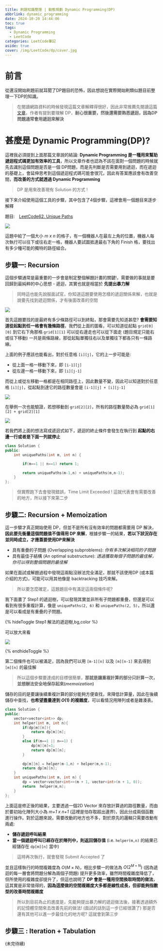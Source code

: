 ```yaml
---
title: 刷題知識整理 | 動態規劃 Dynamic Programming(DP)  
abbrlink: dynamic_programming
date: 2024-10-20 14:44:06
toc: true
tags:
  - Dynamic Programming
  - LeetCode
categories: LeetCode筆記
aside: true
cover: /img/LeetCode/dp/cover.jpg
---
```



# 前言

從還沒開始刷題前就耳聞了DP題目的恐怖，因此想說在實際開始刷類似題目前整理一下DP的知識。

> 在閱讀網路資料的時候發現這篇文章解釋得很好，因此非常推薦先閱讀這篇 [文章](https://medium.com/@al.eks/the-ultimate-guide-to-dynamic-programming-65865ef7ec5b)，作者有提到要理解 DP，**耐心很重要，然後還需要熟悉遞迴，因為DP問題通常會用遞迴來解決**

# 甚麼是 Dynamic Programming(DP)?

這裡我必須提到上面那篇文章說的結論: **Dynamic Programming 是一種用來幫助遞迴程式碼更加有效率的工具**，所以文章作者也認為不該在面對一個問題的時候就先去識別這個問題是否是一個 DP問題，而是先判斷是否需要用到遞迴，而在遞迴的基礎上，會延伸思考到這個遞迴程式碼可能會很冗，因此有答案應該會有改善空間，**而改善的方式就透過 Dynamic Programming**

> DP 是用來改善現有 Solution 的方式 !

接下來介紹使用這個工具的步驟，其中包含了4個步驟，這裡會用一個題目來逐步解釋

題目:　[LeetCode62. Unique Paths](https://leetcode.com/problems/unique-paths/description/)

![](/img/LeetCode/dp/robot_maze.png)

這題中給了一個大小 *m x n* 的格子，有一個機器人在最左上角的位置，機器人每次執行可以往下或往右走一格，機器人要試圖抵達最右下角的 Finish 格，要找出有多少種可能的獨特的路徑組合。

## 步驟一: Recursion

這個步驟通常是最重要的一步會是制定整個解題計畫的關鍵!，需要做的事就是要回歸到最純粹的中心思想 - 遞迴，其實也就是相當於 **先提出暴力解**

> 同時這也能先說服面試官，你知道這題要使用怎樣的遞迴關係來解，也就是說要先找到遞迴關係，才有後面改善的空間


![](/img/LeetCode/dp/unipath.png)

首先這題要找的是最終有多少條路徑可以到終點，那會需要先知道甚麼? **會需要知道從起點到任一格會有幾條路徑**，我們從上面的圖看，可以知道從起點 `grid[0][0]` 到它右下角那格 `grid[1][1]` 可以從右邊走也可以從下面走 (題目規定只能右或往下移動) 一共是兩條路線，那從起點單獨往右以及單獨往下都各只有一條路線。

上面的例子應該也能看出，對於任意格 `[i][j]`，它的上一步可能是:
- 從上面一格一移動下來，即 `[i-1][j]`
- 從左邊一格一移動下來，即 `[i][j-1]`

而從上或從左移動一格都是在相同路徑上，因此數量不變，因此可以知道對於任意格 `[i][j]`，從起點到達它的路徑數量會是 `[i-1][j] + [i][j-1]`

![](/img/LeetCode/dp/unipath2.png)

在舉例一次也能驗證，若想移動到 `grid[2][2]`，所有的路徑數量勢必為 `grid[1][2] + grid[2][1]`

![](/img/LeetCode/dp/unipath3.png)

若我們將上面的想法寫成遞迴式如下，遞迴的終止條件會發生在執行到 **起點的右邊一行或者是下面一列就停止** 

```cpp
class Solution {
public:
    int uniquePaths(int m, int n) {

        if(m==1 || n==1) return 1;
        
        return uniquePaths(m-1,n) + uniquePaths(m,n-1);
    }
};
```


> 但實際跑下去會發現錯誤，Time Limit Exceeded ! 這就代表會有需要改善的地方，所以接下來第二步

## 步驟二: Recursion + Memoization

這一步驟才真正開始使用 DP，但並不是所有沒有效率的問題都需要用 DP 解決，**因此要先衡量這個問題值不值得用 DP 來解**，根據步驟一的結果，**若以下狀況存在並同時成立，才應蓋要使用DP來解決**

- 具有重疊的子問題 (Overlapping subproblems):  *你有多次解決相同的子問題* 
- 具有最佳子結構 (An optimal substructure): *透過獲取每個子問題的最佳解，你可以得到整個問題的最佳解*

如果在面試或解題過程中發現這兩點沒辦法完全滿足，那就不該使用DP (或本篇介紹的方式)，可能可以用其他像是 backtracking 技巧來解。

> 所以要怎麼確定，這題題目中有滿足這兩個條件呢?

我下面畫了 Step1 的遞迴樹，可以發現其實並非所有子問題都重疊，但還是可以看到有很多重複計算，像是 `uniquePaths(2, 6)` 和 `uniquePaths(2, 5)`，所以還是可以看成是有重疊的子問題。

{% hideToggle Step1 解法的遞迴樹,bg,color %}

可以放大來看

![](/img/LeetCode/dp/unipath4.png)

{% endhideToggle %}

第二個條件也可以被滿足，因為我們可以用 `[m-1][n]` 以及 `[m][n-1]` 來去得到 `[m][n]` 的最佳解

> 所以這個步驟要達成的目標很簡單，**那就是讓重複計算的部分只計算一次，並想辦法安全地保存起來(*memoization*)**

儲存的目的是要讓後續重複計算的部分能夠方便查找，來降低計算量，因此在後續儲存中查找，**也希望盡量達到 $O(1)$ 的複雜度**，可以看情況用陣列或者是雜湊表。


```cpp
class Solution {
public:
    vector<vector<int>> dp;
    int helper(int m, int n){
        if(dp[m][n]){
            return dp[m][n];
        }
        else if(m==1 || n==1) {
            dp[m][n]=1;
            return dp[m][n];
        }
        
        dp[m][n] = helper(m-1,n) + helper(m,n-1);
        return dp[m][n];
    }
    int uniquePaths(int m, int n) {
        dp = vector<vector<int>>(m + 1, vector<int>(n + 1, 0));
        return  helper(m,n);
    }
};
```

上面這是修正後的結果，主要透過一個2D Vector 來存放計算過的路徑數量，而由於要初始化陣列大小為 *m+1 x n+1* (這裡是怕存取超出邊界)，因此分成兩個函數進行操作。對於這題來說，需要改動的地方也不多，對於原先的邏輯只需要改動有兩處:

- **儲存遞迴呼叫結果**
- **當一個遞迴呼叫已經存在於陣列中，則返回儲存值** (i.e. `helper(m,n)` 的結果已經儲存在 `dp[m][n]` 當中)

> 這時再次執行，就會發現 Submit Accepted 了

並且這樣執行的時間複雜度為 $O(M \times N)$，相比步驟一的做法為 $O(2^{M+N})$ (因為遞迴的每一層會將問題分解為兩個子問題) 提升更多效率，雖然時間複雜度降低了，但所使用的複雜度卻提升了，但這也說明了 **DP 會是一種用空間換取時間的做法**，這其實是非常值得的，**因為這麼做的空間複雜度大多都是線性成長，但卻能夠指數型的改善時間複雜度**

> 所以到目前為止的進度是，先能夠提出暴力解的遞迴做法後，接著透過額外的記憶體空間來去改善先前的做法! (面試的話到這一步已經很讚了)
> 那是否還有其他可以進一步最佳化的地方呢? 這就會到第三步

## 步驟三 : Iteration + Tabulation

(未完待續)